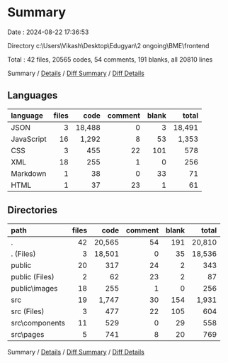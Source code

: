 # Summary

Date : 2024-08-22 17:36:53

Directory c:\\Users\\Vikash\\Desktop\\Edugyan\\2 ongoing\\BME\\frontend

Total : 42 files,  20565 codes, 54 comments, 191 blanks, all 20810 lines

Summary / [Details](details.md) / [Diff Summary](diff.md) / [Diff Details](diff-details.md)

## Languages
| language | files | code | comment | blank | total |
| :--- | ---: | ---: | ---: | ---: | ---: |
| JSON | 3 | 18,488 | 0 | 3 | 18,491 |
| JavaScript | 16 | 1,292 | 8 | 53 | 1,353 |
| CSS | 3 | 455 | 22 | 101 | 578 |
| XML | 18 | 255 | 1 | 0 | 256 |
| Markdown | 1 | 38 | 0 | 33 | 71 |
| HTML | 1 | 37 | 23 | 1 | 61 |

## Directories
| path | files | code | comment | blank | total |
| :--- | ---: | ---: | ---: | ---: | ---: |
| . | 42 | 20,565 | 54 | 191 | 20,810 |
| . (Files) | 3 | 18,501 | 0 | 35 | 18,536 |
| public | 20 | 317 | 24 | 2 | 343 |
| public (Files) | 2 | 62 | 23 | 2 | 87 |
| public\\images | 18 | 255 | 1 | 0 | 256 |
| src | 19 | 1,747 | 30 | 154 | 1,931 |
| src (Files) | 3 | 477 | 22 | 105 | 604 |
| src\\components | 11 | 529 | 0 | 29 | 558 |
| src\\pages | 5 | 741 | 8 | 20 | 769 |

Summary / [Details](details.md) / [Diff Summary](diff.md) / [Diff Details](diff-details.md)